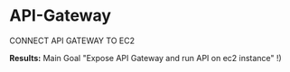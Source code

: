 # API-Gateway
CONNECT API GATEWAY TO EC2




**Results:**
Main Goal "Expose API Gateway and run API on ec2 instance"
 !)

